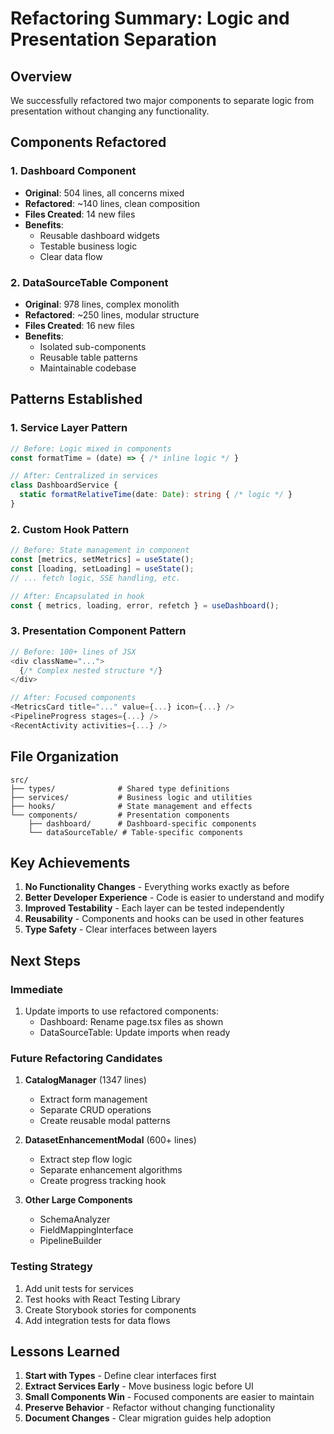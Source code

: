 # Refactoring Summary: Logic and Presentation Separation

## Overview

We successfully refactored two major components to separate logic from presentation without changing any functionality.

## Components Refactored

### 1. Dashboard Component
- **Original**: 504 lines, all concerns mixed
- **Refactored**: ~140 lines, clean composition
- **Files Created**: 14 new files
- **Benefits**: 
  - Reusable dashboard widgets
  - Testable business logic
  - Clear data flow

### 2. DataSourceTable Component  
- **Original**: 978 lines, complex monolith
- **Refactored**: ~250 lines, modular structure
- **Files Created**: 16 new files
- **Benefits**:
  - Isolated sub-components
  - Reusable table patterns
  - Maintainable codebase

## Patterns Established

### 1. Service Layer Pattern
```typescript
// Before: Logic mixed in components
const formatTime = (date) => { /* inline logic */ }

// After: Centralized in services
class DashboardService {
  static formatRelativeTime(date: Date): string { /* logic */ }
}
```

### 2. Custom Hook Pattern
```typescript
// Before: State management in component
const [metrics, setMetrics] = useState();
const [loading, setLoading] = useState();
// ... fetch logic, SSE handling, etc.

// After: Encapsulated in hook
const { metrics, loading, error, refetch } = useDashboard();
```

### 3. Presentation Component Pattern
```typescript
// Before: 100+ lines of JSX
<div className="...">
  {/* Complex nested structure */}
</div>

// After: Focused components
<MetricsCard title="..." value={...} icon={...} />
<PipelineProgress stages={...} />
<RecentActivity activities={...} />
```

## File Organization

```
src/
├── types/              # Shared type definitions
├── services/           # Business logic and utilities
├── hooks/              # State management and effects
└── components/         # Presentation components
    ├── dashboard/      # Dashboard-specific components
    └── dataSourceTable/ # Table-specific components
```

## Key Achievements

1. **No Functionality Changes** - Everything works exactly as before
2. **Better Developer Experience** - Code is easier to understand and modify
3. **Improved Testability** - Each layer can be tested independently
4. **Reusability** - Components and hooks can be used in other features
5. **Type Safety** - Clear interfaces between layers

## Next Steps

### Immediate
1. Update imports to use refactored components:
   - Dashboard: Rename page.tsx files as shown
   - DataSourceTable: Update imports when ready

### Future Refactoring Candidates
1. **CatalogManager** (1347 lines)
   - Extract form management
   - Separate CRUD operations
   - Create reusable modal patterns

2. **DatasetEnhancementModal** (600+ lines)
   - Extract step flow logic
   - Separate enhancement algorithms
   - Create progress tracking hook

3. **Other Large Components**
   - SchemaAnalyzer
   - FieldMappingInterface
   - PipelineBuilder

### Testing Strategy
1. Add unit tests for services
2. Test hooks with React Testing Library
3. Create Storybook stories for components
4. Add integration tests for data flows

## Lessons Learned

1. **Start with Types** - Define clear interfaces first
2. **Extract Services Early** - Move business logic before UI
3. **Small Components Win** - Focused components are easier to maintain
4. **Preserve Behavior** - Refactor without changing functionality
5. **Document Changes** - Clear migration guides help adoption
